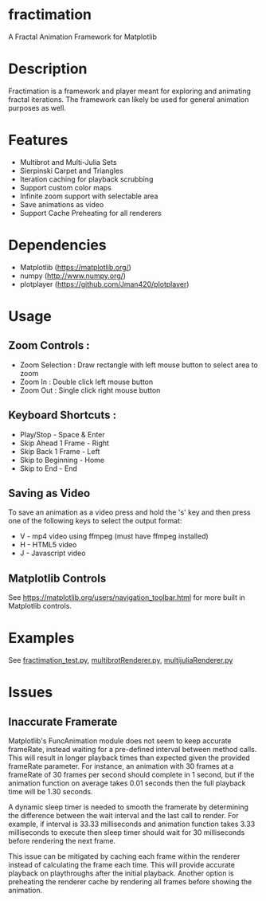 # fractimation
A Fractal Animation Framework for Matplotlib

# Description
Fractimation is a framework and player meant for exploring and animating fractal iterations.
The framework can likely be used for general animation purposes as well.

# Features
- Multibrot and Multi-Julia Sets
- Sierpinski Carpet and Triangles
- Iteration caching for playback scrubbing
- Support custom color maps
- Infinite zoom support with selectable area
- Save animations as video
- Support Cache Preheating for all renderers

# Dependencies
- Matplotlib (https://matplotlib.org/)
- numpy (http://www.numpy.org/)
- plotplayer (https://github.com/Jman420/plotplayer)

# Usage
## Zoom Controls :
- Zoom Selection : Draw rectangle with left mouse button to select area to zoom
- Zoom In : Double click left mouse button
- Zoom Out : Single click right mouse button

## Keyboard Shortcuts :
* Play/Stop - Space & Enter
* Skip Ahead 1 Frame - Right
* Skip Back 1 Frame - Left
* Skip to Beginning - Home
* Skip to End - End

## Saving as Video
To save an animation as a video press and hold the 's' key and then press one of the following keys
to select the output format:
* V - mp4 video using ffmpeg (must have ffmpeg installed)
* H - HTML5 video
* J - Javascript video

## Matplotlib Controls
See https://matplotlib.org/users/navigation_toolbar.html for more built in Matplotlib controls.

# Examples
See [fractimation_test.py](fractimation-python/fractimation_test.py), [multibrotRenderer.py](fractimation-python/multibrotRenderer.py), [multijuliaRenderer.py](fractimation-python/multijuliaRenderer.py)

# Issues
## Inaccurate Framerate
Matplotlib's FuncAnimation module does not seem to keep accurate frameRate, instead waiting
for a pre-defined interval between method calls.  This will result in longer playback times
than expected given the provided frameRate parameter.  For instance, an animation with 30
frames at a frameRate of 30 frames per second should complete in 1 second, but if the
animation function on average takes 0.01 seconds then the full playback time will be
1.30 seconds.

A dynamic sleep timer is needed to smooth the framerate by determining the difference
between the wait interval and the last call to render.  For example, if interval is 33.33
milliseconds and animation function takes 3.33 milliseconds to execute then sleep timer
should wait for 30 milliseconds before rendering the next frame.

This issue can be mitigated by caching each frame within the renderer instead of
calculating the frame each time.  This will provide accurate playback on playthroughs after
the initial playback.  Another option is preheating the renderer cache by rendering all
frames before showing the animation.